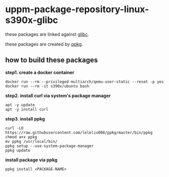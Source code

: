 # uppm-package-repository-linux-s390x-glibc

these packages are linked against [glibc](https://www.gnu.org/software/libc/).

these packages are created by [ppkg](https://github.com/leleliu008/ppkg).

## how to build these packages

**step1. create a docker container**
```
docker run --rm --privileged multiarch/qemu-user-static --reset -p yes
docker run --rm -it s390x/ubuntu bash
```

**step2. install curl via system's package manager**
```
apt -y update
apt -y install curl
```

**step3. install ppkg**
```
curl -LO https://raw.githubusercontent.com/leleliu008/ppkg/master/bin/ppkg
chmod a+x ppkg
mv ppkg /usr/local/bin/
ppkg setup --use-system-package-manager
ppkg update
```

**install package via ppkg**
```
ppkg install <PACKAGE-NAME>
```
